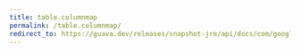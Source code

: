 ```yaml
---
title: table.columnmap
permalink: /table.columnmap/
redirect_to: https://guava.dev/releases/snapshot-jre/api/docs/com/google/common/collect/Table.html#columnMap--
---
```

